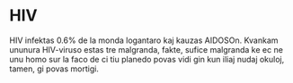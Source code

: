 # HIV

HIV infektas 0.6% de la monda logantaro kaj kauzas AIDOSOn. Kvankam ununura
HIV-viruso estas tre malgranda, fakte, sufice malgranda ke ec ne unu homo sur la
faco de ci tiu planedo povas vidi gin kun iliaj nudaj okuloj, tamen, gi povas
mortigi.
